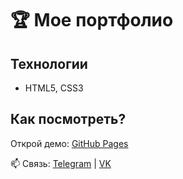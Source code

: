 # 🏆 Мое портфолио

## Технологии  
- HTML5, CSS3

## Как посмотреть?  
Открой демо: [GitHub Pages](rustem4uz.github.io/rustem4uz-portfolio/)  

📫 Связь: [Telegram](https://t.me/emir4uz) | [VK](https://vk.com/rustem4uz)  
